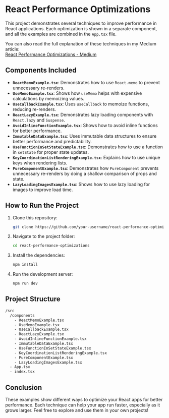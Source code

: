 # React Performance Optimizations

This project demonstrates several techniques to improve performance in React applications. Each optimization is shown in a separate component, and all the examples are combined in the `App.tsx` file.

You can also read the full explanation of these techniques in my Medium article:  
[React Performance Optimizations - Medium](your-medium-article-link)

## Components Included

- **`ReactMemoExample.tsx`**: Demonstrates how to use `React.memo` to prevent unnecessary re-renders.
- **`UseMemoExample.tsx`**: Shows how `useMemo` helps with expensive calculations by memoizing values.
- **`UseCallbackExample.tsx`**: Uses `useCallback` to memoize functions, reducing re-renders.
- **`ReactLazyExample.tsx`**: Demonstrates lazy loading components with `React.lazy` and `Suspense`.
- **`AvoidInlineFunctionExample.tsx`**: Shows how to avoid inline functions for better performance.
- **`ImmutableDataExample.tsx`**: Uses immutable data structures to ensure better performance and predictability.
- **`UseFunctionInSetStateExample.tsx`**: Demonstrates how to use a function in `setState` for proper state updates.
- **`KeyCoordinationListRenderingExample.tsx`**: Explains how to use unique keys when rendering lists.
- **`PureComponentExample.tsx`**: Demonstrates how `PureComponent` prevents unnecessary re-renders by doing a shallow comparison of props and state.
- **`LazyLoadingImagesExample.tsx`**: Shows how to use lazy loading for images to improve load time.

## How to Run the Project

1. Clone this repository:
   ```bash
   git clone https://github.com/your-username/react-performance-optimizations.git
    ```
2. Navigate to the project folder:
    ```bash
    cd react-performance-optimizations
    ````
3. Install the dependencies:
    ```bash
    npm install
    ```
4. Run the development server:
    ```bash
    npm run dev
    ```

## Project Structure

```bash
/src
  /components
    - ReactMemoExample.tsx
    - UseMemoExample.tsx
    - UseCallbackExample.tsx
    - ReactLazyExample.tsx
    - AvoidInlineFunctionExample.tsx
    - ImmutableDataExample.tsx
    - UseFunctionInSetStateExample.tsx
    - KeyCoordinationListRenderingExample.tsx
    - PureComponentExample.tsx
    - LazyLoadingImagesExample.tsx
  - App.tsx
  - index.tsx
  ````

## Conclusion

These examples show different ways to optimize your React apps for better performance. Each technique can help your app run faster, especially as it grows larger. Feel free to explore and use them in your own projects!
